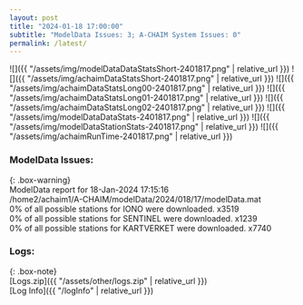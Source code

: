```yaml
---
layout: post
title: "2024-01-18 17:00:00"
subtitle: "ModelData Issues: 3; A-CHAIM System Issues: 0"
permalink: /latest/
---
```


![]({{ "/assets/img/modelDataDataStatsShort-2401817.png" | relative_url }})
![]({{ "/assets/img/achaimDataStatsShort-2401817.png" | relative_url }})
![]({{ "/assets/img/achaimDataStatsLong00-2401817.png" | relative_url }})
![]({{ "/assets/img/achaimDataStatsLong01-2401817.png" | relative_url }})
![]({{ "/assets/img/achaimDataStatsLong02-2401817.png" | relative_url }})
![]({{ "/assets/img/modelDataDataStats-2401817.png" | relative_url }})
![]({{ "/assets/img/modelDataStationStats-2401817.png" | relative_url }})
![]({{ "/assets/img/achaimRunTime-2401817.png" | relative_url }})


### ModelData Issues:  
  
{: .box-warning}  
 ModelData report for 18-Jan-2024 17:15:16   
 /home2/achaim1/A-CHAIM/modelData/2024/018/17/modelData.mat   
 0% of all possible stations for IONO were downloaded. x3519   
 0% of all possible stations for SENTINEL were downloaded. x1239   
 0% of all possible stations for KARTVERKET were downloaded. x7740   
  


### Logs:  
  
{: .box-note}  
[Logs.zip]({{ "/assets/other/logs.zip" | relative_url }})  
[Log Info]({{ "/logInfo" | relative_url }})  

